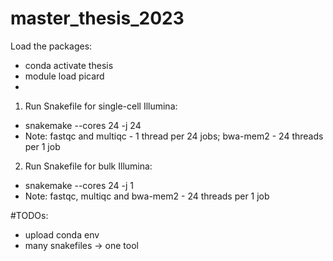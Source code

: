 # master_thesis_2023
Load the packages:
- conda activate thesis 
- module load picard
- 
1. Run Snakefile for single-cell Illumina:
- snakemake --cores 24 -j 24
- Note: fastqc and multiqc - 1 thread per 24 jobs; bwa-mem2 - 24 threads per 1 job

2. Run Snakefile for bulk Illumina:
- snakemake --cores 24 -j 1
- Note: fastqc, multiqc and bwa-mem2 - 24 threads per 1 job


#TODOs:
- upload conda env
- many snakefiles -> one tool
